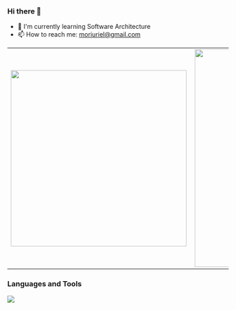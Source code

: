 ### Hi there 👋

- 🌱 I'm currently learning Software Architecture
- 📫 How to reach me: moriuriel@gmail.com
<center>
<table>
    <tr>
        <td><img width="400px" align="left" src="https://github-readme-stats.vercel.app/api/top-langs/?username=moriuriel&hide=html&layout=compact&theme=buefy" /></td>
        <td><img width="495px" align="left" src="https://github-readme-stats.vercel.app/api?username=moriuriel&theme=buefy"/></td>
    </tr>   
</table>
</center> 

### Languages and Tools

<p align="left">
  <a href="https://skillicons.dev">
    <img src="https://skillicons.dev/icons?i=aws,azure,docker,git,mongodb,postgres,dynamodb,js,ts,go,nodejs,nestjs,cs,dotnet" />
  </a>
</p>
